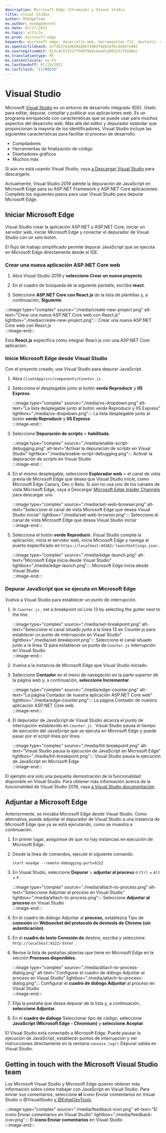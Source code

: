 ```yaml
---
description: Microsoft Edge (Chromium) y Visual Studio
title: Visual Studio
author: MSEdgeTeam
ms.author: msedgedevrel
ms.date: 07/27/2021
ms.topic: article
ms.prod: microsoft-edge
keywords: microsoft edge, desarrollo web, herramientas f12, devtools, vs, visual studio, depurador
ms.openlocfilehash: b7f2837d1d659ad9bf396d7de61efbcdeb6fe982
ms.sourcegitcommit: 613c4c5325177560f9e814ead1a802531f92b8ec
ms.translationtype: MT
ms.contentlocale: es-ES
ms.lasthandoff: 07/29/2021
ms.locfileid: "11709235"
---
```

# <a name="visual-studio"></a>Visual Studio  

Microsoft [Visual Studio][MicrosoftVisualstudioVs] es un entorno de desarrollo integrado \(IDE\).   Úselo para editar, depurar, compilar y publicar sus aplicaciones web.  Es un programa enriquecido con características que se puede usar para muchos aspectos del desarrollo web.  Más allá del editor y depurador estándar que proporcionan la mayoría de los identificadores, Visual Studio incluye las siguientes características para facilitar el proceso de desarrollo.  

*   Compiladores  
*   Herramientas de finalización de código  
*   Diseñadores gráficos  
*   Muchos más  
    
Si aún no está usando Visual Studio, vaya [a Descargar Visual Studio][MicrosoftVisualstudioDownloads] para descargarlo.  

Actualmente, Visual Studio 2019 admite la depuración de JavaScript en Microsoft Edge para su ASP.NET Framework y ASP.NET Core aplicaciones.  Complete los siguientes pasos para usar Visual Studio para depurar Microsoft Edge.  

## <a name="launch-microsoft-edge"></a>Iniciar Microsoft Edge  

Visual Studio crear la aplicación ASP.NET y ASP.NET Core, iniciar un servidor web, iniciar Microsoft Edge y conectar el depurador de Visual Studio con un solo botón.  

El flujo de trabajo simplificado permite depurar JavaScript que se ejecuta en Microsoft Edge directamente desde el IDE.  

### <a name="create-a-new-aspnet-core-web-app"></a>Crear una nueva aplicación ASP.NET Core web  

1.  Abra Visual Studio 2019 y **seleccione Crear un nuevo proyecto**.  

1.  En el cuadro de búsqueda de la siguiente pantalla, escriba **react**.  

1.  Seleccione **ASP.NET Core con React.js** de la lista de plantillas y, a continuación, **Siguiente**.  

:::image type="complex" source="./media/create-new-project.png" alt-text="Crear una nueva ASP.NET Core web con React.js" lightbox="./media/create-new-project.png":::
   Crear una nueva ASP.NET Core web con React.js  
:::image-end:::  

Esta **React.js** especifica cómo integrar React.js con una ASP.NET Core aplicación.  

### <a name="launch-microsoft-edge-from-visual-studio"></a>Inicie Microsoft Edge desde Visual Studio  

Con el proyecto creado, use Visual Studio para depurar JavaScript.  

1.  Abra `ClientApp/src/components/Counter.js` .  

1.  Selecciona el desplegable junto al botón **verde Reproducir** y **IIS Express**.  
    
    :::image type="complex" source="./media/vs-dropdown.png" alt-text="La lista desplegable junto al botón verde Reproducir y IIS Express" lightbox="./media/vs-dropdown.png":::
       La lista desplegable junto al botón **verde Reproducir** y **IIS Express**  
    :::image-end:::  

1.  Seleccione **Depuración de scripts**  >  **habilitada**.  

    :::image type="complex" source="./media/enable-script-debugging.png" alt-text="Activar la depuración de scripts en Visual Studio" lightbox="./media/enable-script-debugging.png":::
       Activar la depuración de scripts en Visual Studio  
    :::image-end:::  

1.  En el mismo desplegable, seleccione **Explorador web** > el canal de vista previa de Microsoft Edge que desea que Visual Studio inicie, como Microsoft Edge Canary, Dev o Beta.  Si aún no usa uno de los canales de vista Microsoft Edge, vaya a Descargar [Microsoft Edge Insider Channels][MicrosoftedgeinsiderDownload] para descargar uno.  

    :::image type="complex" source="./media/set-web-browser.png" alt-text="Seleccione el canal de vista Microsoft Edge que desea Visual Studio iniciar" lightbox="./media/set-web-browser.png":::
       Seleccione el canal de vista Microsoft Edge que desea Visual Studio iniciar  
    :::image-end:::  

1.  Selecciona el botón **verde Reproducir.**  Visual Studio compila la aplicación, inicia el servidor web, inicia Microsoft Edge y navega al puerto especificado en `https://localhost:44362/` `launchSettings.json` .  

    :::image type="complex" source="./media/edge-launch.png" alt-text="Microsoft Edge inicia desde Visual Studio" lightbox="./media/edge-launch.png":::
       Microsoft Edge inicia desde Visual Studio  
    :::image-end:::  

### <a name="debug-javascript-running-in-microsoft-edge"></a>Depurar JavaScript que se ejecuta en Microsoft Edge  

Vuelva a Visual Studio para establecer un punto de interrupción.  

1.  In `Counter.js` , set a breakpoint on Line 13 by selecting the gutter next to the line.  

    :::image type="complex" source="./media/set-breakpoint.png" alt-text="Seleccione el canal situado junto a la línea 13 en Counter.js para establecer un punto de interrupción en Visual Studio" lightbox="./media/set-breakpoint.png":::
       Seleccione el canal situado junto a la línea 13 para establecer un punto de `Counter.js` interrupción en Visual Studio  
    :::image-end:::  

1.  Vuelva a la instancia de Microsoft Edge que Visual Studio iniciado.  

1.  Seleccione **Contador** en el menú de navegación en la parte superior de la página web y, a continuación, **seleccione Incrementar**.  

    :::image type="complex" source="./media/edge-counter.png" alt-text="La página Contador de nuestra aplicación ASP.NET Core web" lightbox="./media/edge-counter.png":::
       La página Contador de nuestra aplicación ASP.NET Core web  
    :::image-end:::  

1.  El depurador de JavaScript de Visual Studio alcanza el punto de interrupción establecido en `Counter.js` .  Visual Studio pausa el tiempo de ejecución del JavaScript que se ejecuta en Microsoft Edge y puede pasar por el script línea por línea.  

    :::image type="complex" source="./media/hit-breakpoint.png" alt-text="Visual Studio pausa la ejecución de JavaScript en Microsoft Edge" lightbox="./media/hit-breakpoint.png":::
       Visual Studio pausa la ejecución de JavaScript en Microsoft Edge  
    :::image-end:::  

El ejemplo era solo una pequeña demostración de la funcionalidad disponible en Visual Studio.  Para obtener más información acerca de la funcionalidad de Visual Studio 2019, vaya [a Visual Studio documentación][VisualStudioWindowsIndex].  

## <a name="attach-to-microsoft-edge"></a>Adjuntar a Microsoft Edge  

Anteriormente, se iniciaba Microsoft Edge desde Visual Studio.  Como alternativa, puede adjuntar el depurador de Visual Studio a una instancia de Microsoft Edge que ya se está ejecutando, como se muestra a continuación.  

1.  En primer lugar, asegúrese de que no hay instancias en ejecución de Microsoft Edge.  

1.  Desde la línea de comandos, ejecute el siguiente comando.  

    ```console
    start msedge --remote-debugging-port=9222
    ```  

1.  En Visual Studio, seleccione **Depurar**  >  **adjuntar al proceso** o `Ctrl` + `Alt` + `P` .  

    :::image type="complex" source="./media/attach-to-process.png" alt-text="Seleccione Adjuntar al proceso en Visual Studio" lightbox="./media/attach-to-process.png":::
       Seleccione **Adjuntar al proceso** en Visual Studio  
    :::image-end:::  

1.  En el cuadro de diálogo Adjuntar al **proceso,** establezca Tipo de **conexión** en **Websocket del protocolo de devtools de Chrome (sin autenticación).**  

1.  En el **cuadro de texto Conexión de** destino, escriba y seleccione `http://localhost:9222/` `Enter` .  

1.  Revise la lista de pestañas abiertas que tiene en Microsoft Edge en la sección **Procesos disponibles.**  

    :::image type="complex" source="./media/attach-to-process-dialog.png" alt-text="Configurar el cuadro de diálogo Adjuntar al proceso en Visual Studio" lightbox="./media/attach-to-process-dialog.png":::
       Configurar el **cuadro de diálogo Adjuntar** al proceso en Visual Studio  
    :::image-end:::  

1.  Elija la pestaña que desea depurar de la lista y, a continuación, **seleccione Adjuntar**.  

1.  En el **cuadro de diálogo** Seleccionar tipo de código, seleccione **JavaScript (Microsoft Edge - Chromium)** y **seleccione Aceptar**.  

El Visual Studio está conectado a Microsoft Edge.  Puede pausar la ejecución de JavaScript, establecer puntos de interrupción y ver instrucciones directamente en la ventana `console.log()` Depurar salida en Visual Studio.  

## <a name="getting-in-touch-with-the-microsoft-visual-studio-team"></a>Getting in touch with the Microsoft Visual Studio team  

Los Microsoft Visual Studio y Microsoft Edge quieren obtener más información sobre cómo trabajar con JavaScript en Visual Studio.  Para enviar sus comentarios, seleccione **el** icono Enviar comentarios en Visual Studio o @VisualStudio [y @EdgeDevTools][TwitterIntentTweetViualstudioEdgdevtools].  

:::image type="complex" source="./media/feedback-icon.png" alt-text="El icono Enviar comentarios en Visual Studio" lightbox="./media/feedback-icon.png":::
   El **icono Enviar comentarios** en Visual Studio  
:::image-end:::  

<!-- links -->  

[VisualStudioWindowsIndex]: /visualstudio/windows/index "Visual Studio documentación | Microsoft Docs"  

[MicrosoftVisualstudioDownloads]: https://visualstudio.microsoft.com/downloads "Descargar Visual Studio"  
[MicrosoftVisualstudioVs]: https://visualstudio.microsoft.com/vs "Visual Studio IDE"  

[MicrosoftedgeinsiderDownload]: https://www.microsoftedgeinsider.com/download "Descargar Microsoft Edge Insider Channels"  

[TwitterIntentTweetViualstudioEdgdevtools]: https://twitter.com/intent/tweet?text=@VisualStudio+@EdgeDevTools "Tweet to @VisualStudio and @EdgeDevTools | Twitter"  

